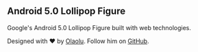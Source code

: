 ## Android 5.0 Lollipop Figure

Google's Android 5.0 Lollipop Figure built with web technologies.

Designed with :heart: by [Olaolu](https://whizkydee.github.io). Follow him on [GitHub](https://github.com/whizkydee).
